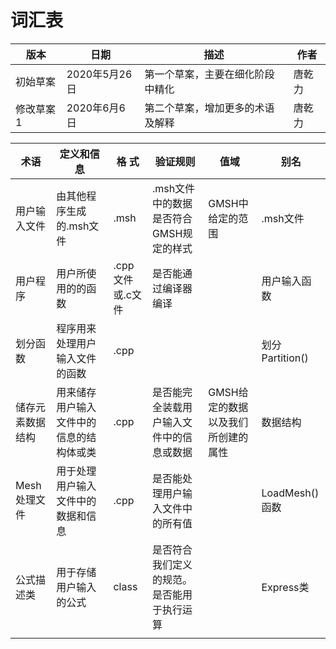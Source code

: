 # 词汇表

| 版本      | 日期          | 描述                             | 作者   |
| --------- | ------------- | -------------------------------- | ------ |
| 初始草案  | 2020年5月26日 | 第一个草案，主要在细化阶段中精化 | 唐乾力 |
| 修改草案1 | 2020年6月6日  | 第二个草案，增加更多的术语及解释 | 唐乾力 |

| 术语             | 定义和信息                               | 格  式           | 验证规则                                   | 值域                               | 别名            |
| ---------------- | ---------------------------------------- | ---------------- | ------------------------------------------ | ---------------------------------- | --------------- |
| 用户输入文件     | 由其他程序生成的.msh文件                 | .msh             | .msh文件中的数据是否符合GMSH规定的样式     | GMSH中给定的范围                   | .msh文件        |
| 用户程序         | 用户所使用的的函数                       | .cpp文件或.c文件 | 是否能通过编译器编译                       |                                    | 用户输入函数    |
| 划分函数         | 程序用来处理用户输入文件的函数           | .cpp             |                                            |                                    | 划分Partition() |
| 储存元素数据结构 | 用来储存用户输入文件中的信息的结构体或类 | .cpp             | 是否能完全装载用户输入文件中的信息或数据   | GMSH给定的数据以及我们所创建的属性 | 数据结构        |
| Mesh处理文件     | 用于处理用户输入文件中的数据和信息       | .cpp             | 是否能处理用户输入文件中的所有值           |                                    | LoadMesh()函数  |
| 公式描述类       | 用于存储用户输入的公式                   | class            | 是否符合我们定义的规范。是否能用于执行运算 |                                    | Express类       |
|                  |                                          |                  |                                            |                                    |                 |

 